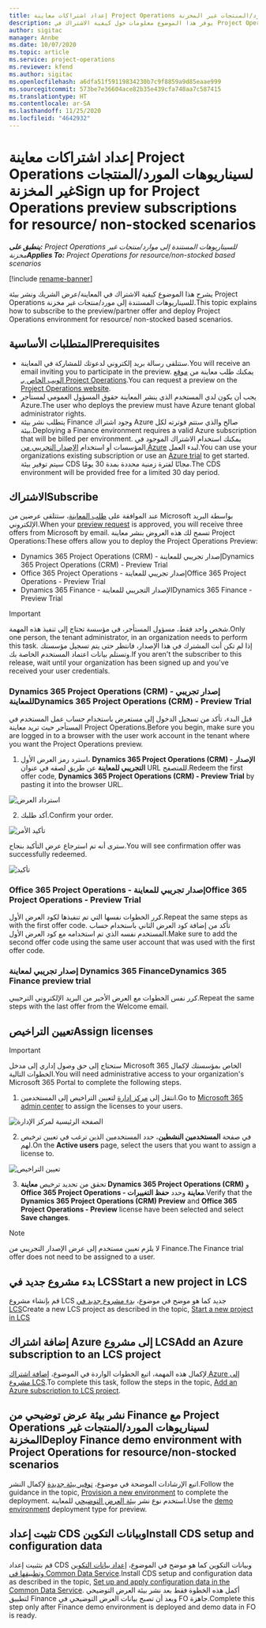 ```yaml
---
title: إعداد اشتراكات معاينة Project Operations لسيناريوهات المورد/المنتجات غير المخزنة
description: يوفر هذا الموضوع معلومات حول كيفية الاشتراك في Project Operations ونشرها للسيناريوهات المستندة إلى المورد/المنتجات غير المخزنة.
author: sigitac
manager: Annbe
ms.date: 10/07/2020
ms.topic: article
ms.service: project-operations
ms.reviewer: kfend
ms.author: sigitac
ms.openlocfilehash: a6dfa51f59119834230b7c9f8859a9d85eaae999
ms.sourcegitcommit: 573be7e36604ace82b35e439cfa748aa7c587415
ms.translationtype: HT
ms.contentlocale: ar-SA
ms.lasthandoff: 11/25/2020
ms.locfileid: "4642932"
---
```

# <a name="sign-up-for-project-operations-preview-subscriptions-for-resource-non-stocked-scenarios"></a><span data-ttu-id="ffbc8-103">إعداد اشتراكات معاينة Project Operations لسيناريوهات المورد/المنتجات غير المخزنة</span><span class="sxs-lookup"><span data-stu-id="ffbc8-103">Sign up for Project Operations preview subscriptions for resource/ non-stocked scenarios</span></span>

<span data-ttu-id="ffbc8-104">_**ينطبق على:** Project Operations للسيناريوهات المستندة إلى موارد/منتجات غير مخزنة‬_</span><span class="sxs-lookup"><span data-stu-id="ffbc8-104">_**Applies To:** Project Operations for resource/non-stocked based scenarios_</span></span>

[!include [rename-banner](~/includes/cc-data-platform-banner.md)]

<span data-ttu-id="ffbc8-105">يشرح هذا الموضوع كيفية الاشتراك في المعاينة/عرض الشريك ونشر بيئة Project Operations للسيناريوهات المستندة إلى مورد/منتجات غير مخزنة.</span><span class="sxs-lookup"><span data-stu-id="ffbc8-105">This topic explains how to subscribe to the preview/partner offer and deploy Project Operations environment for resource/ non-stocked based scenarios.</span></span>

## <a name="prerequisites"></a><span data-ttu-id="ffbc8-106">المتطلبات الأساسية</span><span class="sxs-lookup"><span data-stu-id="ffbc8-106">Prerequisites</span></span>

- <span data-ttu-id="ffbc8-107">ستتلقى رسالة بريد إلكتروني لدعوتك للمشاركة في المعاينة.</span><span class="sxs-lookup"><span data-stu-id="ffbc8-107">You will receive an email inviting you to participate in the preview.</span></span> <span data-ttu-id="ffbc8-108">يمكنك طلب معاينة من [موقع الويب الخاص بـ Project Operations](https://dynamics.microsoft.com/en-us/project-operations/overview/).</span><span class="sxs-lookup"><span data-stu-id="ffbc8-108">You can request a preview on the [Project Operations website](https://dynamics.microsoft.com/en-us/project-operations/overview/).</span></span>
- <span data-ttu-id="ffbc8-109">يجب أن يكون لدي المستخدم الذي ينشر المعاينة حقوق المسؤول العمومي لمستأجر Azure.</span><span class="sxs-lookup"><span data-stu-id="ffbc8-109">The user who deploys the preview must have Azure tenant global administrator rights.</span></span>
- <span data-ttu-id="ffbc8-110">يتطلب نشر بيئة Finance وجود اشتراك Azure صالح والذي ستتم فوترته لكل بيئة.</span><span class="sxs-lookup"><span data-stu-id="ffbc8-110">Deploying a Finance environment requires a valid Azure subscription that will be billed per environment.</span></span> <span data-ttu-id="ffbc8-111">يمكنك استخدام الاشتراك الموجود في المؤسسات أو استخدام [الإصدار التجريبي من Azure](https://azure.microsoft.com/en-us/free/) لبدء العمل.</span><span class="sxs-lookup"><span data-stu-id="ffbc8-111">You can use your organizations existing subscription or use an [Azure trial](https://azure.microsoft.com/en-us/free/) to get started.</span></span> <span data-ttu-id="ffbc8-112">سيتم توفير بيئة CDS مجانًا لفترة زمنية محددة بمدة 30 يومًا.</span><span class="sxs-lookup"><span data-stu-id="ffbc8-112">The CDS environment will be provided free for a limited 30 day period.</span></span>

## <a name="subscribe"></a><span data-ttu-id="ffbc8-113">الاشتراك</span><span class="sxs-lookup"><span data-stu-id="ffbc8-113">Subscribe</span></span>

<span data-ttu-id="ffbc8-114">عند الموافقة على [طلب المعاينة](https://forms.office.com/FormsPro/Pages/ResponsePage.aspx?id=v4j5cvGGr0GRqy180BHbR56j8lZs0FdAvwT75_WNFyxUMkRDV1NYQU5TNjE2VjhKOVBUNVg2R0s1NC4u)، ستتلقى عرضين من Microsoft بواسطة البريد الإلكتروني.</span><span class="sxs-lookup"><span data-stu-id="ffbc8-114">When your [preview request](https://forms.office.com/FormsPro/Pages/ResponsePage.aspx?id=v4j5cvGGr0GRqy180BHbR56j8lZs0FdAvwT75_WNFyxUMkRDV1NYQU5TNjE2VjhKOVBUNVg2R0s1NC4u) is approved, you will receive three offers from Microsoft by email.</span></span> <span data-ttu-id="ffbc8-115">تسمح لك هذه العروض بنشر معاينة Project Operations:</span><span class="sxs-lookup"><span data-stu-id="ffbc8-115">These offers allow you to deploy the Project Operations Preview:</span></span>

- <span data-ttu-id="ffbc8-116">Dynamics 365 Project Operations (CRM) - إصدار تجريبي للمعاينة</span><span class="sxs-lookup"><span data-stu-id="ffbc8-116">Dynamics 365 Project Operations (CRM) - Preview Trial</span></span>
- <span data-ttu-id="ffbc8-117">Office 365 Project Operations - إصدار تجريبي للمعاينة</span><span class="sxs-lookup"><span data-stu-id="ffbc8-117">Office 365 Project Operations - Preview Trial</span></span>
- <span data-ttu-id="ffbc8-118">Dynamics 365 Finance - الإصدار التجريبي للمعاينة</span><span class="sxs-lookup"><span data-stu-id="ffbc8-118">Dynamics 365 Finance - Preview Trial</span></span>

> [!IMPORTANT]
> <span data-ttu-id="ffbc8-119">شخص واحد فقط، مسؤول المستأجر، في مؤسسة تحتاج إلى تنفيذ هذه المهمة.</span><span class="sxs-lookup"><span data-stu-id="ffbc8-119">Only one person, the tenant administrator, in an organization needs to perform this task.</span></span> <span data-ttu-id="ffbc8-120">إذا لم تكن أنت المشترك في هذا الإصدار، فانتظر حتى يتم تسجيل مؤسستك وتستلم بيانات اعتماد المستخدم الخاصة بك.</span><span class="sxs-lookup"><span data-stu-id="ffbc8-120">If you aren't the subscriber to this release, wait until your organization has been signed up and you've received your user credentials.</span></span>

### <a name="dynamics-365-project-operations-crm---preview-trial"></a><span data-ttu-id="ffbc8-121">Dynamics 365 Project Operations (CRM) - إصدار تجريبي للمعاينة</span><span class="sxs-lookup"><span data-stu-id="ffbc8-121">Dynamics 365 Project Operations (CRM) - Preview Trial</span></span> 

<span data-ttu-id="ffbc8-122">قبل البدء، تأكد من تسجيل الدخول إلى مستعرض باستخدام حساب عمل المستخدم في المستأجر حيث تريد معاينة Project Operations.</span><span class="sxs-lookup"><span data-stu-id="ffbc8-122">Before you begin, make sure you are logged in to a browser with the user work account in the tenant where you want the Project Operations preview.</span></span>

1. <span data-ttu-id="ffbc8-123">استرد رمز العرض الأول، **Dynamics 365 Project Operations (CRM) - الإصدار التجريبي للمعاينة** عن طريق لصقه في عنوان URL للمتصفح.</span><span class="sxs-lookup"><span data-stu-id="ffbc8-123">Redeem the first offer code, **Dynamics 365 Project Operations (CRM) - Preview Trial** by pasting it into the browser URL.</span></span>

![استرداد العرض](./media/16RedeemFirstOfferNew.png)

2. <span data-ttu-id="ffbc8-125">أكد طلبك.</span><span class="sxs-lookup"><span data-stu-id="ffbc8-125">Confirm your order.</span></span>

![تأكيد الأمر](./media/17ConfirmOrderNew.png)

<span data-ttu-id="ffbc8-127">سترى أنه تم استرجاع عرض التأكيد بنجاح.</span><span class="sxs-lookup"><span data-stu-id="ffbc8-127">You will see confirmation offer was successfully redeemed.</span></span>

![تأكيد](./media/18OrderConfirmationNew.png)

### <a name="office-365-project-operations---preview-trial"></a><span data-ttu-id="ffbc8-129">Office 365 Project Operations - إصدار تجريبي للمعاينة</span><span class="sxs-lookup"><span data-stu-id="ffbc8-129">Office 365 Project Operations - Preview Trial</span></span>

<span data-ttu-id="ffbc8-130">كرر الخطوات نفسها التي تم تنفيذها لكود العرض الأول.</span><span class="sxs-lookup"><span data-stu-id="ffbc8-130">Repeat the same steps as with the first offer code.</span></span> <span data-ttu-id="ffbc8-131">تأكد من إضافة كود العرض الثاني باستخدام حساب المستخدم نفسه الذي تم استخدامه مع كود العرض الأول.</span><span class="sxs-lookup"><span data-stu-id="ffbc8-131">Make sure to add the second offer code using the same user account that was used with the first offer code.</span></span>

### <a name="dynamics-365-finance-preview-trial"></a><span data-ttu-id="ffbc8-132">إصدار تجريبي لمعاينة Dynamics 365 Finance</span><span class="sxs-lookup"><span data-stu-id="ffbc8-132">Dynamics 365 Finance preview trial</span></span>

<span data-ttu-id="ffbc8-133">كرر نفس الخطوات مع العرض الأخير من البريد الإلكتروني الترحيبي.</span><span class="sxs-lookup"><span data-stu-id="ffbc8-133">Repeat the same steps with the last offer from the Welcome email.</span></span>

## <a name="assign-licenses"></a><span data-ttu-id="ffbc8-134">تعيين التراخيص</span><span class="sxs-lookup"><span data-stu-id="ffbc8-134">Assign licenses</span></span>

> [!IMPORTANT]
> <span data-ttu-id="ffbc8-135">ستحتاج إلى حق وصول إداري إلى مدخل Microsoft 365 الخاص بمؤسستك لإكمال الخطوات التالية.</span><span class="sxs-lookup"><span data-stu-id="ffbc8-135">You will need administrative access to your organization's Microsoft 365 Portal to complete the following steps.</span></span>

1. <span data-ttu-id="ffbc8-136">انتقل إلى [مركز إدارة](https://portal.office.com/) لتعيين التراخيص إلى المستخدمين.</span><span class="sxs-lookup"><span data-stu-id="ffbc8-136">Go to [Microsoft 365 admin center](https://portal.office.com/) to assign the licenses to your users.</span></span>

![الصفحة الرئيسية لمركز الإدارة](./media/14AdminPortal.png)

2. <span data-ttu-id="ffbc8-138">في صفحة **المستخدمين النشطين**، حدد المستخدمين الذين ترغب في تعيين ترخيص لهم.</span><span class="sxs-lookup"><span data-stu-id="ffbc8-138">On the **Active users** page, select the users that you want to assign a license to.</span></span>

![تعيين التراخيص](./media/15AssignLicenses.png)

3. <span data-ttu-id="ffbc8-140">تحقق من تحديد ترخيص **معاينة Dynamics 365 Project Operations (CRM)** و **Office 365 Project Operations - معاينة** وحدد **حفظ التغييرات**.</span><span class="sxs-lookup"><span data-stu-id="ffbc8-140">Verify that the **Dynamics 365 Project Operations (CRM) Preview** and **Office 365 Project Operations - Preview** license have been selected and select **Save changes**.</span></span>

> [!NOTE]
> <span data-ttu-id="ffbc8-141">لا يلزم تعيين مستخدم إلى عرض الإصدار التجريبي من Finance.</span><span class="sxs-lookup"><span data-stu-id="ffbc8-141">The Finance trial offer does not need to be assigned to a user.</span></span>

## <a name="start-a-new-project-in-lcs"></a><span data-ttu-id="ffbc8-142">بدء مشروع جديد في LCS</span><span class="sxs-lookup"><span data-stu-id="ffbc8-142">Start a new project in LCS</span></span>

<span data-ttu-id="ffbc8-143">قم بإنشاء مشروع LCS جديد كما هو موضح في موضوع، [بدء مشروع جديد في LCS](create-lcs-project.md)</span><span class="sxs-lookup"><span data-stu-id="ffbc8-143">Create a new LCS project as described in the topic, [Start a new project in LCS](create-lcs-project.md)</span></span>

## <a name="add-an-azure-subscription-to-an-lcs-project"></a><span data-ttu-id="ffbc8-144">إضافة اشتراك Azure إلى مشروع LCS</span><span class="sxs-lookup"><span data-stu-id="ffbc8-144">Add an Azure subscription to an LCS project</span></span>

<span data-ttu-id="ffbc8-145">لإكمال هذه المهمة، اتبع الخطوات الواردة في الموضوع، [إضافة اشتراك Azure إلى مشروع LCS](resource-add-azure-subscription-lcs-project.md).</span><span class="sxs-lookup"><span data-stu-id="ffbc8-145">To complete this task, follow the steps in the topic, [Add an Azure subscription to LCS project](resource-add-azure-subscription-lcs-project.md).</span></span>

## <a name="deploy-finance-demo-environment-with-project-operations-for-resourcenon-stocked-scenarios"></a><span data-ttu-id="ffbc8-146">نشر بيئة عرض توضيحي من Finance مع Project Operations لسيناريوهات المورد/المنتجات غير المخزنة</span><span class="sxs-lookup"><span data-stu-id="ffbc8-146">Deploy Finance demo environment with Project Operations for resource/non-stocked scenarios</span></span>

<span data-ttu-id="ffbc8-147">اتبع الإرشادات الموضحة في موضوع، [توفير بيئة جديدة](resource-provision-new-environment.md) لإكمال النشر.</span><span class="sxs-lookup"><span data-stu-id="ffbc8-147">Follow the guidance in the topic, [Provision a new environment](resource-provision-new-environment.md) to complete the deployment.</span></span> <span data-ttu-id="ffbc8-148">استخدم نوع نشر [بيئة العرض التوضيحي](https://docs.microsoft.com/dynamics365/fin-ops-core/dev-itpro/deployment/deploy-demo-environment) للمعاينة.</span><span class="sxs-lookup"><span data-stu-id="ffbc8-148">Use the [demo environment](https://docs.microsoft.com/dynamics365/fin-ops-core/dev-itpro/deployment/deploy-demo-environment) deployment type for preview.</span></span> 

## <a name="install-cds-setup-and-configuration-data"></a><span data-ttu-id="ffbc8-149">تثبيت إعداد CDS وبيانات التكوين</span><span class="sxs-lookup"><span data-stu-id="ffbc8-149">Install CDS setup and configuration data</span></span>

<span data-ttu-id="ffbc8-150">قم بتثبيت إعداد CDS وبيانات التكوين كما هو موضح في الموضوع، [إعداد بيانات التكوين وتطبيقها في Common Data Service](resource-apply-pro-setup-config-data.md).</span><span class="sxs-lookup"><span data-stu-id="ffbc8-150">Install CDS setup and configuration data as described in the topic, [Set up and apply configuration data in the Common Data Service](resource-apply-pro-setup-config-data.md).</span></span>
<span data-ttu-id="ffbc8-151">أكمل هذه الخطوة فقط بعد نشر بيئة العرض التوضيحي لتطبيق Finance وبعد أن تصبح بيانات العرض التوضيحي في FO جاهزة.</span><span class="sxs-lookup"><span data-stu-id="ffbc8-151">Complete this step only after Finance demo environment is deployed and demo data in FO is ready.</span></span>
